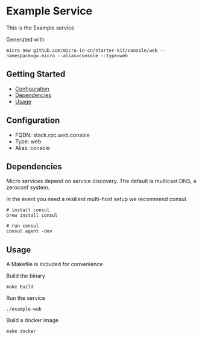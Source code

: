 # Example Service

This is the Example service

Generated with

```
micro new github.com/micro-in-cn/starter-kit/console/web --namespace=go.micro --alias=console --type=web
```

## Getting Started

- [Configuration](#configuration)
- [Dependencies](#dependencies)
- [Usage](#usage)

## Configuration

- FQDN: stack.rpc.web.console
- Type: web
- Alias: console

## Dependencies

Micro services depend on service discovery. The default is multicast DNS, a zeroconf system.

In the event you need a resilient multi-host setup we recommend consul.

```
# install consul
brew install consul

# run consul
consul agent -dev
```

## Usage

A Makefile is included for convenience

Build the binary

```
make build
```

Run the service
```
./example-web
```

Build a docker image
```
make docker
```
